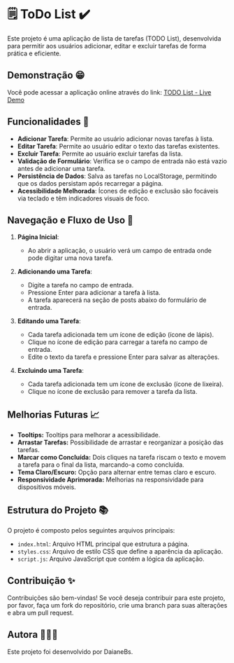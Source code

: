 # 🗒️ ToDo List ✔️

Este projeto é uma aplicação de lista de tarefas (TODO List), desenvolvida para permitir aos usuários adicionar, editar e excluir tarefas de forma prática e eficiente.

## Demonstração 😁

Você pode acessar a aplicação online através do link: [TODO List - Live Demo](https://daianebs.github.io/toDoEstatico/)

## Funcionalidades 🔎

- **Adicionar Tarefa**: Permite ao usuário adicionar novas tarefas à lista.
- **Editar Tarefa**: Permite ao usuário editar o texto das tarefas existentes.
- **Excluir Tarefa**: Permite ao usuário excluir tarefas da lista.
- **Validação de Formulário**: Verifica se o campo de entrada não está vazio antes de adicionar uma tarefa.
- **Persistência de Dados**: Salva as tarefas no LocalStorage, permitindo que os dados persistam após recarregar a página.
- **Acessibilidade Melhorada**: Ícones de edição e exclusão são focáveis via teclado e têm indicadores visuais de foco.

## Navegação e Fluxo de Uso 🚤

1. **Página Inicial**:

   - Ao abrir a aplicação, o usuário verá um campo de entrada onde pode digitar uma nova tarefa.
2. **Adicionando uma Tarefa**:

   - Digite a tarefa no campo de entrada.
   - Pressione Enter para adicionar a tarefa à lista.
   - A tarefa aparecerá na seção de posts abaixo do formulário de entrada.
3. **Editando uma Tarefa**:

   - Cada tarefa adicionada tem um ícone de edição (ícone de lápis).
   - Clique no ícone de edição para carregar a tarefa no campo de entrada.
   - Edite o texto da tarefa e pressione Enter para salvar as alterações.
4. **Excluindo uma Tarefa**:

   - Cada tarefa adicionada tem um ícone de exclusão (ícone de lixeira).
   - Clique no ícone de exclusão para remover a tarefa da lista.

## Melhorias Futuras 📈

- **Tooltips:** Tooltips para melhorar a acessibilidade.
- **Arrastar Tarefas:** Possibilidade de arrastar e reorganizar a posição das tarefas.
- **Marcar como Concluída:** Dois cliques na tarefa riscam o texto e movem a tarefa para o final da lista, marcando-a como concluída.
- **Tema Claro/Escuro:** Opção para alternar entre temas claro e escuro.
- **Responsividade Aprimorada:** Melhorias na responsividade para dispositivos móveis.

## Estrutura do Projeto 📚

O projeto é composto pelos seguintes arquivos principais:

- `index.html`: Arquivo HTML principal que estrutura a página.
- `styles.css`: Arquivo de estilo CSS que define a aparência da aplicação.
- `script.js`: Arquivo JavaScript que contém a lógica da aplicação.

## Contribuição ✨

Contribuições são bem-vindas! Se você deseja contribuir para este projeto, por favor, faça um fork do repositório, crie uma branch para suas alterações e abra um pull request.

## Autora 👩🏼‍💻

Este projeto foi desenvolvido por DaianeBs.
